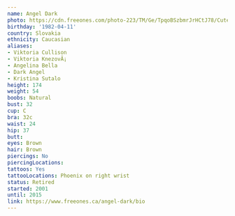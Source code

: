 ```yaml
---
name: Angel Dark
photo: https://cdn.freeones.com/photo-223/TM/Ge/TpqoBSzbmrJrHCtJ78/Cute-Angel-Dark-poses-in-a-FreeOnes-Bikini-looking-Hot_001_teaser.jpg?c=1569517433
birthday: '1982-04-11'
country: Slovakia
ethnicity: Caucasian
aliases:
- Viktoria Cullison
- Viktoria KnezovÃ¡
- Angelina Bella
- Dark Angel
- Kristina Sutalo
height: 174
weight: 54
boobs: Natural
bust: 32
cup: C
bra: 32c
waist: 24
hip: 37
butt:
eyes: Brown
hair: Brown
piercings: No
piercingLocations:
tattoos: Yes
tattooLocations: Phoenix on right wrist
status: Retired
started: 2001
until: 2015
link: https://www.freeones.ca/angel-dark/bio
---
```

